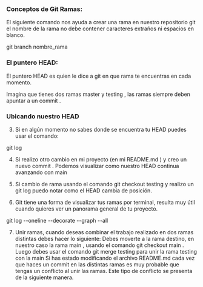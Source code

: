 ### Conceptos de Git Ramas:

El siguiente comando nos ayuda a crear una rama en nuestro repositorio git el nombre de la
rama no debe contener caracteres extraños ni espacios en blanco.

git branch nombre_rama

### El puntero HEAD:

El puntero HEAD es quien le dice a git en que rama te encuentras en cada momento.

Imagina que tienes dos ramas master y testing , las ramas siempre deben apuntar a un
commit .

### Ubicando nuestro HEAD

3. Si en algún momento no sabes donde se encuentra tu HEAD puedes usar el comando:

git log

4. Si realizo otro cambio en mi proyecto (en mi README.md ) y creo un nuevo commit . Podemos
visualizar como nuestro HEAD continua avanzando con main
5. Si cambio de rama usando el comando git checkout testing y realizo un git log puedo
notar como el HEAD cambia de posición.

6. Git tiene una forma de visualizar tus ramas por terminal, resulta muy útil cuando quieres ver
un panorama general de tu proyecto.

git log --oneline --decorate --graph --all

7. Unir ramas, cuando deseas combinar el trabajo realizado en dos ramas distintas debes
hacer lo siguiente:
Debes moverte a la rama destino, en nuestro caso la rama main , usando el comando git
checkout main .
Luego debes usar el comando git merge testing para unir la rama testing con la main
Si has estado modificando el archivo README.md cada vez que haces un commit en las
distintas ramas es muy probable que tengas un conflicto al unir las ramas. Este tipo de
conflicto se presenta de la siguiente manera.